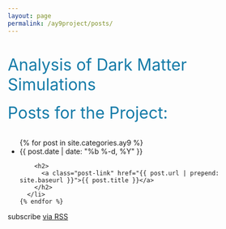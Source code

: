 ```yaml
---
layout: page
permalink: /ay9project/posts/
---
```



<div class="home">

  <h1 class="page-heading"></h1>

  <font size="6" color="#147BA8">
  Analysis of Dark Matter Simulations
  </font>

  <br>
  <br>

  <font size="6" color="#147BA8">
  Posts for the Project:
  </font>

  <br>
  <br>
  <ul class="post-list">
    {% for post in site.categories.ay9 %}
      <li>
        <span class="post-meta">{{ post.date | date: "%b %-d, %Y" }}</span>

        <h2>
          <a class="post-link" href="{{ post.url | prepend: site.baseurl }}">{{ post.title }}</a>
        </h2>
      </li>
    {% endfor %}
  </ul>

  <p class="rss-subscribe">subscribe <a href="{{ "/feed.xml" | prepend: site.baseurl }}">via RSS</a></p>

</div>
